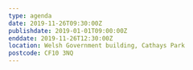 ```yaml
---
type: agenda
date: 2019-11-26T09:30:00Z
publishdate: 2019-01-01T09:00:00Z
enddate: 2019-11-26T12:30:00Z 
location: Welsh Government building, Cathays Park
postcode: CF10 3NQ
---
```


